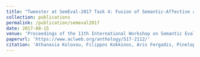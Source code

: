 ```yaml
---
title: "Tweester at SemEval-2017 Task 4: Fusion of Semantic-Affective and pairwise classification models for sentiment analysis in Twitter"
collection: publications
permalink: /publication/semeval2017
date: 2017-08-15
venue: 'Proceedings of the 11th International Workshop on Semantic Evaluation (SemEval-2017)'
paperurl: 'https://www.aclweb.org/anthology/S17-2112/'
citation: 'Athanasia Kolovou, Filippos Kokkinos, Aris Fergadis, Pinelopi Papalampidi, Elias Iosif, Nikolaos Malandrakis, Elisavet Palogiannidi, Haris Papageorgiou, Shrikanth Narayanan, Alexandros Potamianos. (2017). 10(10).'
---
```

